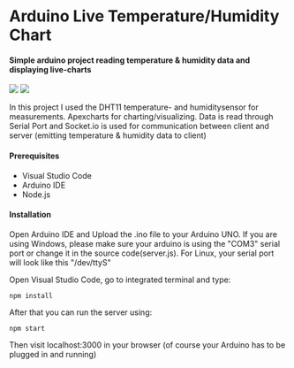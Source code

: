 # Arduino Live Temperature/Humidity Chart
#### Simple arduino project reading temperature & humidity data and displaying live-charts
<img src="https://github.com/AliEsenli/arduino-live-temperature/blob/master/public/img/temperature-chart.gif">
<img src="https://github.com/AliEsenli/arduino-live-temperature/blob/master/public/img/arduino-plan.png">

In this project I used the DHT11 temperature- and humiditysensor for measurements. Apexcharts for charting/visualizing. Data is read through Serial Port and Socket.io is used for communication between client and server (emitting temperature & humidity data to client)

#### Prerequisites
- Visual Studio Code 
- Arduino IDE
- Node.js

#### Installation
Open Arduino IDE and Upload the .ino file to your Arduino UNO. If you are using Windows, please make sure your arduino is using the "COM3" serial port or change it in the source code(server.js). For Linux, your serial port will look like this "/dev/ttyS"

Open Visual Studio Code, go to integrated terminal and type: 
```
npm install
```
After that you can run the server using:
```
npm start
```
Then visit localhost:3000 in your browser (of course your Arduino has to be plugged in and running)
